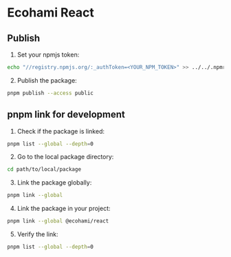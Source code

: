# Ecohami React

## Publish

1. Set your npmjs token:

```bash
echo "//registry.npmjs.org/:_authToken=<YOUR_NPM_TOKEN>" >> ../../.npmrc
```

2. Publish the package:

```bash
pnpm publish --access public
```

## pnpm link for development

1. Check if the package is linked:

```bash
pnpm list --global --depth=0
```

2. Go to the local package directory:

```bash
cd path/to/local/package
```

3. Link the package globally:

```bash
pnpm link --global
```

4. Link the package in your project:

```bash
pnpm link --global @ecohami/react
```

5. Verify the link:

```bash
pnpm list --global --depth=0
```
